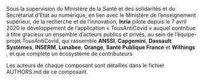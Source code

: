Sous la supervision du Ministère de la Santé et des solidarités et du Secrétariat d’Etat au numérique, en lien avec le Ministère de l’enseignement supérieur, de la recherche et de l’innovation, **Inria** pilote depuis le 7 avril 2020 le développement de l’application « TousAntiCovid » auquel contribue à titre gracieux un ensemble d’acteurs publics et privés, au sein de l’équipe-projet TousAntiCovid, qui rassemble **ANSSI**, **Capgemini**, **Dassault Systèmes**, **INSERM**, **Lunabee**, **Orange**, **Santé Publique France** et **Withings** , et que complète un écosystème de contributeurs

Les auteurs de chaque composant sont détaillés dans le fichier AUTHORS.md de ce composant.
